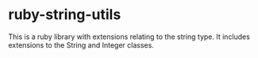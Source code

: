 # ruby-string-utils
This is a ruby library with extensions relating to the string type. It includes extensions to the String and Integer classes.
